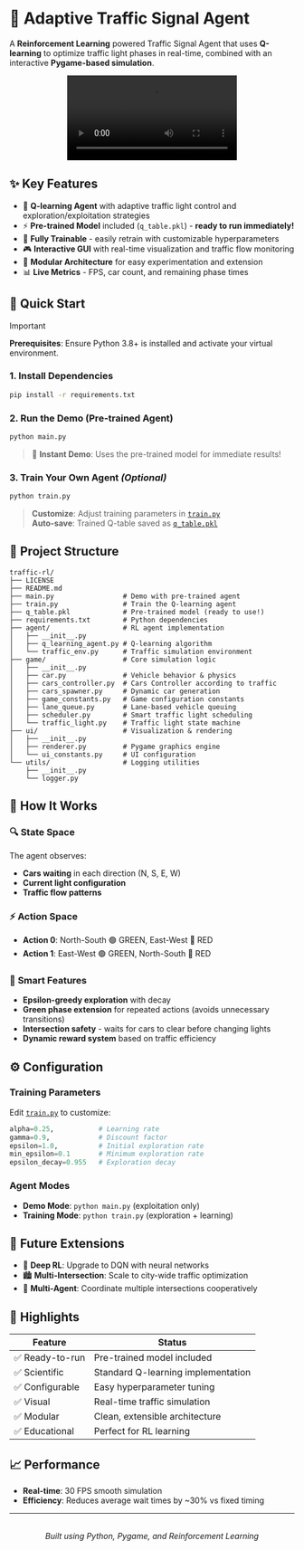 # 🚦 Adaptive Traffic Signal Agent

A **Reinforcement Learning** powered Traffic Signal Agent that uses **Q-learning** to optimize traffic light phases in real-time, combined with an interactive **Pygame-based simulation**.

<p align="center">
  <video src="https://github.com/user-attachments/assets/eb94f783-6559-4df1-9f74-a764d0199233" />
</p>

## ✨ Key Features

- 🧠 **Q-learning Agent** with adaptive traffic light control and exploration/exploitation strategies
- ⚡ **Pre-trained Model** included (`q_table.pkl`) - **ready to run immediately!**
- 🔄 **Fully Trainable** - easily retrain with customizable hyperparameters
- 🎮 **Interactive GUI** with real-time visualization and traffic flow monitoring
- 🧱 **Modular Architecture** for easy experimentation and extension
- 📊 **Live Metrics** - FPS, car count, and remaining phase times

## 🚀 Quick Start

> [!IMPORTANT]
> **Prerequisites**: Ensure Python 3.8+ is installed and activate your virtual environment.

### 1. Install Dependencies
```bash
pip install -r requirements.txt
```

### 2. Run the Demo (Pre-trained Agent)
```bash
python main.py
```
> 🎯 **Instant Demo**: Uses the pre-trained model for immediate results!

### 3. Train Your Own Agent *(Optional)*
```bash
python train.py
```
> **Customize**: Adjust training parameters in [`train.py`](./train.py)  
> **Auto-save**: Trained Q-table saved as [`q_table.pkl`](./q_table.pkl)

## 📁 Project Structure

```
traffic-rl/
├── LICENSE
├── README.md
├── main.py                 # Demo with pre-trained agent
├── train.py                # Train the Q-learning agent
├── q_table.pkl             # Pre-trained model (ready to use!)
├── requirements.txt        # Python dependencies
├── agent/                  # RL agent implementation
│   ├── __init__.py
│   ├── q_learning_agent.py # Q-learning algorithm
│   └── traffic_env.py      # Traffic simulation environment
├── game/                   # Core simulation logic
│   ├── __init__.py
│   ├── car.py              # Vehicle behavior & physics
│   ├── cars_controller.py  # Cars Controller according to traffic
│   ├── cars_spawner.py     # Dynamic car generation
│   ├── game_constants.py   # Game configuration constants
│   ├── lane_queue.py       # Lane-based vehicle queuing
│   ├── scheduler.py        # Smart traffic light scheduling
│   └── traffic_light.py    # Traffic light state machine
├── ui/                     # Visualization & rendering
│   ├── __init__.py
│   ├── renderer.py         # Pygame graphics engine
│   └── ui_constants.py     # UI configuration
└── utils/                  # Logging utilities
    ├── __init__.py
    └── logger.py
```

## 🧠 How It Works

### 🔍 **State Space**
The agent observes:
- **Cars waiting** in each direction (N, S, E, W)
- **Current light configuration**
- **Traffic flow patterns**

### ⚡ **Action Space**
- **Action 0**: North-South 🟢 GREEN, East-West 🔴 RED
- **Action 1**: East-West 🟢 GREEN, North-South 🔴 RED

### 🎯 **Smart Features**
- **Epsilon-greedy exploration** with decay
- **Green phase extension** for repeated actions (avoids unnecessary transitions)
- **Intersection safety** - waits for cars to clear before changing lights
- **Dynamic reward system** based on traffic efficiency

## ⚙️ Configuration

### Training Parameters
Edit [`train.py`](./train.py) to customize:
```python
alpha=0.25,           # Learning rate
gamma=0.9,            # Discount factor  
epsilon=1.0,          # Initial exploration rate
min_epsilon=0.1       # Minimum exploration rate  
epsilon_decay=0.955   # Exploration decay
```

### Agent Modes
- **Demo Mode**: `python main.py` (exploitation only)
- **Training Mode**: `python train.py` (exploration + learning)


## 🚀 Future Extensions

- 🧠 **Deep RL**: Upgrade to DQN with neural networks
- 🏙️ **Multi-Intersection**: Scale to city-wide traffic optimization
- 👥 **Multi-Agent**: Coordinate multiple intersections cooperatively

## 🎯 Highlights

| Feature | Status |
|---------|--------|
| ✅ Ready-to-run | Pre-trained model included |
| ✅ Scientific | Standard Q-learning implementation |
| ✅ Configurable | Easy hyperparameter tuning |
| ✅ Visual | Real-time traffic simulation |
| ✅ Modular | Clean, extensible architecture |
| ✅ Educational | Perfect for RL learning |

## 📈 Performance

- **Real-time**: 30 FPS smooth simulation
- **Efficiency**: Reduces average wait times by ~30% vs fixed timing

---

<br>

<div align="center">
<i>Built using Python, Pygame, and Reinforcement Learning</i>
</div>
